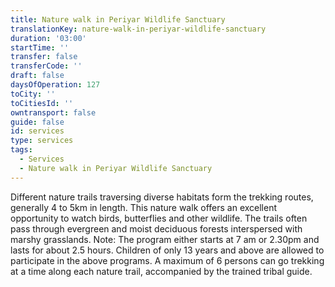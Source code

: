 ```yaml
---
title: Nature walk in Periyar Wildlife Sanctuary
translationKey: nature-walk-in-periyar-wildlife-sanctuary
duration: '03:00'
startTime: ''
transfer: false
transferCode: ''
draft: false
daysOfOperation: 127
toCity: ''
toCitiesId: ''
owntransport: false
guide: false
id: services
type: services
tags:
  - Services
  - Nature walk in Periyar Wildlife Sanctuary
---
```

Different nature trails traversing diverse habitats form the trekking routes, generally 4 to 5km in length. This nature walk offers an excellent opportunity to watch birds, butterflies and other wildlife. The trails often pass through evergreen and moist deciduous forests interspersed with marshy grasslands.     Note: The program either starts at 7 am or 2.30pm and lasts for about 2.5 hours. Children of only 13 years and above are allowed to participate in the above programs. A maximum of 6 persons can go trekking at a time along each nature trail, accompanied by the trained tribal guide.